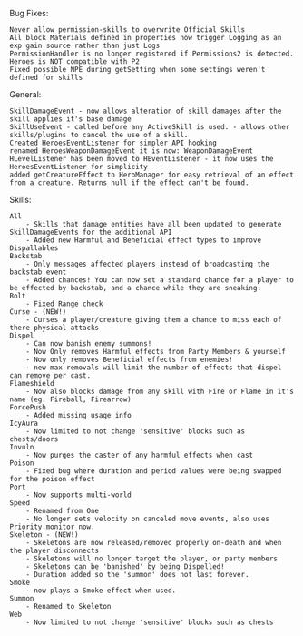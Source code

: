Bug Fixes:

    Never allow permission-skills to overwrite Official Skills
	All block Materials defined in properties now trigger Logging as an exp gain source rather than just Logs
	PermissionHandler is no longer registered if Permissions2 is detected. Heroes is NOT compatible with P2
	Fixed possible NPE during getSetting when some settings weren't defined for skills

General:

	SkillDamageEvent - now allows alteration of skill damages after the skill applies it's base damage
	SkillUseEvent - called before any ActiveSkill is used. - allows other skills/plugins to cancel the use of a skill.
	Created HeroesEventListener for simpler API hooking
	renamed HeroesWeaponDamageEvent it is now: WeaponDamageEvent
	HLevelListener has been moved to HEventListener - it now uses the HeroesEventListener for simplicity
	added getCreatureEffect to HeroManager for easy retrieval of an effect from a creature. Returns null if the effect can't be found.

Skills:

    All
        - Skills that damage entities have all been updated to generate SkillDamageEvents for the additional API
        - Added new Harmful and Beneficial effect types to improve Dispallables
    Backstab
        - Only messages affected players instead of broadcasting the backstab event
        - Added chances! You can now set a standard chance for a player to be effected by backstab, and a chance while they are sneaking.
    Bolt
        - Fixed Range check
    Curse - (NEW!)
        - Curses a player/creature giving them a chance to miss each of there physical attacks
    Dispel
        - Can now banish enemy summons!
        - Now Only removes Harmful effects from Party Members & yourself
        - Now only removes Beneficial effects from enemies!
        - new max-removals will limit the number of effects that dispel can remove per cast.
    Flameshield
        - Now also blocks damage from any skill with Fire or Flame in it's name (eg. Fireball, Firearrow)
    ForcePush
        - Added missing usage info
    IcyAura
        - Now limited to not change 'sensitive' blocks such as chests/doors
    Invuln
        - Now purges the caster of any harmful effects when cast
    Poison
        - Fixed bug where duration and period values were being swapped for the poison effect
    Port
        - Now supports multi-world
    Speed
    	- Renamed from One
    	- No longer sets velocity on canceled move events, also uses Priority.monitor now.
    Skeleton - (NEW!)
        - Skeletons are now released/removed properly on-death and when the player disconnects
        - Skeletons will no longer target the player, or party members
        - Skeletons can be 'banished' by being Dispelled!
        - Duration added so the 'summon' does not last forever.
    Smoke
        - now plays a Smoke effect when used.
    Summon
        - Renamed to Skeleton
    Web
        - Now limited to not change 'sensitive' blocks such as chests
